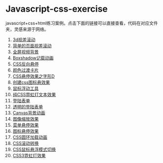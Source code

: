 <!--
 * @Descripttion: 
 * @version: 
 * @Author: ZmSama
 * @Date: 2021-11-17 16:27:12
-->
# Javascript-css-exercise
javascript+css+html练习案例。点击下面的链接可以直接查看，代码在对应文件夹，灵感来源于网络。


1. [3d视差滚动](https://zmsama.github.io/Javascript-css-exercise/3d视差滚动)
2. [简单的页面视差滚动](https://zmsama.github.io/Javascript-css-exercise/简单的页面视差滚动)
3. [全屏视频背景](https://zmsama.github.io/Javascript-css-exercise/全屏视频背景)
4. [Boxshadow记载动画](https://zmsama.github.io/Javascript-css-exercise/Boxshadow加载动画)
5. [CSS反向悬停](https://zmsama.github.io/Javascript-css-exercise/CSS反向悬停)
6. [颜色过渡卡片](https://zmsama.github.io/Javascript-css-exercise/颜色过渡卡片)
7. [CSS悬停效果之字形D](https://zmsama.github.io/Javascript-css-exercise/CSS悬停效果之字形D)
8. [创建css图标悬效果](https://zmsama.github.io/Javascript-css-exercise/创建css图标悬效果)
9. [鼠标浮动工具](https://zmsama.github.io/Javascript-css-exercise/鼠标浮动工具)
10. [纯CSS霓虹灯文本效果](https://zmsama.github.io/Javascript-css-exercise/纯CSS霓虹灯文本效果)
11. [登陆表单](https://zmsama.github.io/Javascript-css-exercise/登陆表单)
12. [透明的登陆表单](https://zmsama.github.io/Javascript-css-exercise/透明的登陆表单)
13. [Canvas背景动画](https://zmsama.github.io/Javascript-css-exercise/Canvas背景动画)
14. [图像缩放效果](https://zmsama.github.io/Javascript-css-exercise/图像缩放效果)
15. [菜单悬停效果](https://zmsama.github.io/Javascript-css-exercise/菜单悬停效果)
16. [图标悬停效果](https://zmsama.github.io/Javascript-css-exercise/图标悬停效果)
17. [CSS圆环加载动画](https://zmsama.github.io/Javascript-css-exercise/CSS圆环加载动画)
18. [CSS滚动转换](https://zmsama.github.io/Javascript-css-exercise/CSS滚动转换)
19. [CSS鼠标悬浮模式切换](https://zmsama.github.io/Javascript-css-exercise/CSS鼠标悬浮模式切换)
20. [CSS3霓虹灯效果](https://zmsama.github.io/Javascript-css-exercise/CSS3霓虹灯效果)